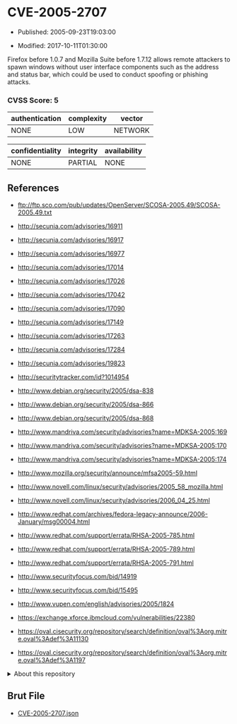 # CVE-2005-2707

- Published: 2005-09-23T19:03:00

- Modified: 2017-10-11T01:30:00

Firefox before 1.0.7 and Mozilla Suite before 1.7.12 allows remote attackers to spawn windows without user interface components such as the address and status bar, which could be used to conduct spoofing or phishing attacks.

### CVSS Score: **5**

| authentication | complexity | vector |
| --- | --- | --- |
| NONE | LOW | NETWORK |

| confidentiality | integrity | availability |
| --- | --- | --- |
| NONE | PARTIAL | NONE |

## References

* ftp://ftp.sco.com/pub/updates/OpenServer/SCOSA-2005.49/SCOSA-2005.49.txt

* http://secunia.com/advisories/16911

* http://secunia.com/advisories/16917

* http://secunia.com/advisories/16977

* http://secunia.com/advisories/17014

* http://secunia.com/advisories/17026

* http://secunia.com/advisories/17042

* http://secunia.com/advisories/17090

* http://secunia.com/advisories/17149

* http://secunia.com/advisories/17263

* http://secunia.com/advisories/17284

* http://secunia.com/advisories/19823

* http://securitytracker.com/id?1014954

* http://www.debian.org/security/2005/dsa-838

* http://www.debian.org/security/2005/dsa-866

* http://www.debian.org/security/2005/dsa-868

* http://www.mandriva.com/security/advisories?name=MDKSA-2005:169

* http://www.mandriva.com/security/advisories?name=MDKSA-2005:170

* http://www.mandriva.com/security/advisories?name=MDKSA-2005:174

* http://www.mozilla.org/security/announce/mfsa2005-59.html

* http://www.novell.com/linux/security/advisories/2005_58_mozilla.html

* http://www.novell.com/linux/security/advisories/2006_04_25.html

* http://www.redhat.com/archives/fedora-legacy-announce/2006-January/msg00004.html

* http://www.redhat.com/support/errata/RHSA-2005-785.html

* http://www.redhat.com/support/errata/RHSA-2005-789.html

* http://www.redhat.com/support/errata/RHSA-2005-791.html

* http://www.securityfocus.com/bid/14919

* http://www.securityfocus.com/bid/15495

* http://www.vupen.com/english/advisories/2005/1824

* https://exchange.xforce.ibmcloud.com/vulnerabilities/22380

* https://oval.cisecurity.org/repository/search/definition/oval%3Aorg.mitre.oval%3Adef%3A11130

* https://oval.cisecurity.org/repository/search/definition/oval%3Aorg.mitre.oval%3Adef%3A1197

<details>
<summary>About this repository</summary> 

  This repository is part of the project [Live Hack CVE](https://github.com/Live-Hack-CVE). Main website can be found [www.live-hack.org](https://www.live-hack.org) 
  
  Made by [Sn0wAlice](https://github.com/Sn0wAlice) for the people that care about security and need to have a feed of the latest CVEs. Hope you enjoy it, don't forget to star the repo and follow me on [Twitter](https://twitter.com/Sn0wAlice) and [Github](https://github.com/Sn0wAlice). And that is my [personnal website](https://www.alice-snow.me/)

  - [Home Page](https://github.com/Live-Hack-CVE)
  - [Framework](https://github.com/Live-Hack-CVE/cve-framework)
  - [CVE database](https://github.com/Live-Hack-CVE/full_database)
  - [Changelog](https://github.com/Live-Hack-CVE/Changelog)
</details>

## Brut File

* [CVE-2005-2707.json](https://raw.githubusercontent.com/Live-Hack-CVE/full_database/main/cves/2005/CVE-2005-2707.json)

